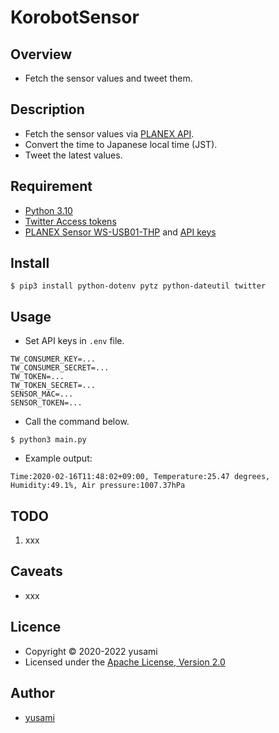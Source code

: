 # KorobotSensor

## Overview

* Fetch the sensor values and tweet them.

## Description

* Fetch the sensor values via [PLANEX API](https://www.planex.co.jp/products/ws-usb/).
* Convert the time to Japanese local time (JST).
* Tweet the latest values.

## Requirement

* [Python 3.10](https://www.python.org/downloads/)
* [Twitter Access tokens](https://developer.twitter.com/ja/docs/basics/authentication/guides/access-tokens)
* [PLANEX Sensor WS-USB01-THP](https://amzn.to/38yjbJc) and [API keys](https://www.planex.co.jp/products/ws-usb/)

## Install

~~~
$ pip3 install python-dotenv pytz python-dateutil twitter
~~~

## Usage

* Set API keys in `.env` file.

~~~
TW_CONSUMER_KEY=...
TW_CONSUMER_SECRET=...
TW_TOKEN=...
TW_TOKEN_SECRET=...
SENSOR_MAC=...
SENSOR_TOKEN=...
~~~

* Call the command below.

~~~
$ python3 main.py
~~~

* Example output:

~~~
Time:2020-02-16T11:48:02+09:00, Temperature:25.47 degrees, Humidity:49.1%, Air pressure:1007.37hPa
~~~

## TODO

1. xxx

## Caveats

* xxx

## Licence

* Copyright &copy; 2020-2022 yusami
* Licensed under the [Apache License, Version 2.0][Apache]

[Apache]: http://www.apache.org/licenses/LICENSE-2.0


## Author

* [yusami](https://github.com/yusami)
